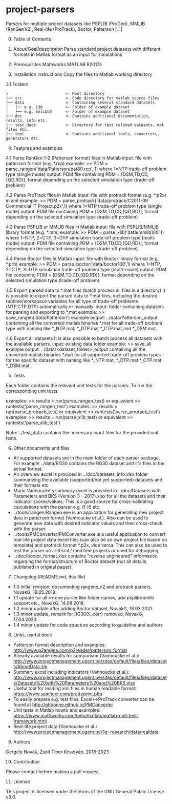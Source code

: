 # project-parsers
Parsers for multiple project datasets like PSPLIB (ProGen), MMLIB (RanGen1/2), Real-life (ProTrack), Boctor, Patterson [...]

0. Table of Contents


1. About/Goal/description
 Parse standard project datasets with different formats in Matlab format as an input for simulations


2. Prerequisites
 Mathworks MATLAB R2017a


3. Installation instructions 
 Copy the files to Matlab working directory
 
3.1 Folders
```
├                         <- Root directory
├── src                   <- Code directory for matlab source files
├── data                  <- Containing several standard datasets
│   ├── e.g. j30          <- Folder of example dataset
│   ├── e.g. mmlib50      <- Folder of example dataset
├── doc                   <- Contains additional documentation, results, info etc.
├── test_data             <- Directory for test related datasets, mat files etc.
├── tool                  <- Contains additional tools, converters, generators etc.
```

4. Features and examples

4.1 Parse RanGen 1-2 (Patterson format) files in Matlab
    input: file with patterson format (e.g. *.rcp)
    example: >> PDM = parse_rangen('data/Patterson/pat80.rcp', 1) where 1=NTP trade-off problem type (single mode)
    output: PDM file containing PDM = [DSM,TD,CD,{QD,RD}], format depending on the selected simulation type (trade-off problem)

4.2 Parse ProTrack files in Matlab
    input: file with protrack format (e.g. *.p2x) in xml
    example: >> PDM = parse_protrack('data/protrack/C2011-09 Commercial IT Project.p2x',1) where 1=NTP trade-off problem type (single mode)
    output: PDM file containing PDM = [DSM,TD,CD,{QD,RD}], format depending on the selected simulation type (trade-off problem)

4.3 Parse PSPLIB or MMLIB files in Matlab
    input: file with PSPLIB/MMLIB library format (e.g. *.mm)
    example: >> PDM = parse_xlib('data/mmlib100',1) where 1=NTP, 2=CTP, 3=DTP simulation trade-off problem type (multi-mode)
    output: PDM file containing PDM = [DSM,TD,CD,{QD,RD}], format depending on the selected simulation type (trade-off problem)
    
4.4 Parse Boctor files in Matlab
    input: file with Boctor library format (e.g. *.prb)
    example: >> PDM = parse_boctor('data/boctor100',1) where 1=NTP, 2=CTP, 3=DTP simulation trade-off problem type (multi-mode)
    output: PDM file containing PDM = [DSM,TD,CD,{QD,RD}], format depending on the selected simulation type (trade-off problem)
    
4.5 Export parsed data to *.mat files (batch process all files in a directory)
    It is possible to export the parsed data to *.mat files, including the desired runtime/workspace variables for all type of trade-off problems (NTP,CTP,DTP) automatically or manually.
    input: folder containing datasets for parsing and exporting to *.mat
    example: >> save_rangen('data/Patterson')
    example output: ../data/Patterson_output containing all the converted matlab binaries *.mat for all trade-off problem type with naming like *_NTP.mat, *_DTP.mat *_CTP.mat and *_DSM.mat.

4.6 Export all datasets
    It is also possible to batch process all datasets with the available parsers.
    input: existing data folder
    example: >> save_all
    example output: ../data/<dataset_folder>_output containing all the converted matlab binaries *.mat for all supported trade-off problem types for the specific dataset with naming like *_NTP.mat, *_DTP.mat *_CTP.mat *_DSM.mat.


5. Tests

Each folder contains the relevant unit tests for the parsers.
To run the corresponding unit tests:

examples: >> results = run(parse_rangen_test) or equivalent >> runtests('parse_rangen_test')
examples: >> results = run(parse_protrack_test) or equivalent >> runtests('parse_protrack_test')
examples: >> results = run(parse_xlib_test) or equivalent >> runtests('parse_xlib_test')

Note: ../test_data contains the necessary input files for the provided unit tests.

6. Other documents and files

- All supported datasets are in the main folder of each parser package. For example ../data/RG30 contains the RG30 dataset and it's files in the actual format.
- An overview excel is provided in ../doc/datasets_info.xlsx folder summarizing the available (supported/not yet supported) datasets and their formats etc.
- Mario Vanhoucke's summary excel is provided in ../doc/Datasets with Parameters and BKS (Version 3 - 2017).xlsx for all the datasets and their indicator scores/values. This is a good source for cross-validating calculations with the parser e.g. I1-I6 etc.
- ../tools/rangen/Rangen.exe is an application for generating new project data in patterson format (Vanhoucke et al.). Also can be used to generate new data with desired indicator values and then cross-check with the parser.
- ../tools/PMConverter/PMConverter.exe is a useful application to convert real-life project data excel files (can also be an own project file based on template) and protrack format *.p2x, vice versa. This can also be used to test the parser on artificial / modified projects or used for debugging.
- ../doc/boctor_format.xlsx contains "reverse engineered" information regarding the format/structure of Boctor dataset (not all details published in original paper)


7. Changelog (README.md, this file)

- 1.0 initial revision: documenting rangenx_v2 and protrack parsers, NovakG, 18.05.2018.
- 1.1 update for all-in-one parser like folder names, add psplib/mmlib support etc., NovakG, 14.08.2018.
- 1.2 minor update after adding Boctor dataset, NovakG, 18.03.2021.
- 1.3 minor update, remark for RG300(_corr) removed, NovakG, 17.04.2023.
- 1.4 minor update for code structure according to guideline and authors


8. Links, useful docs

- Patterson format description and examples: http://www.p2engine.com/p2reader/patterson_format
- Already available results for comparison (Vanhoucke et al.): http://www.projectmanagement.ugent.be/sites/default/files/files/datasets/AboutData.zip
- Summary excel including indicators (Vanhoucke et al.): http://www.projectmanagement.ugent.be/sites/default/files/files/datasets/Datasets%20with%20Parameters%20and%20BKS.xlsx
- Useful tool for reading xml files in human readable format: https://www.samltool.com/prettyprint.php
- To easily prepare e.g. test files, Excel<->ProTrack converter can be found at http://ghbonne.github.io/PMConverter
- Unit tests in Matlab howto and examples: https://www.mathworks.com/help/matlab/matlab-unit-test-framework.html
- Real-life project data (Vanhoucke et al.) http://www.projectmanagement.ugent.be/?q=research/data/realdata


9. Authors

Gergely Novák, Zsolt Tibor Kosztyán, 2018-2023

10. Contribution

Please contact before making a pull request.

11. License

This project is licensed under the terms of the GNU General Public License v3.0.

